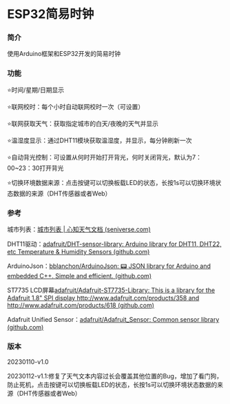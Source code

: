 # ESP32简易时钟

### 简介

使用Arduino框架和ESP32开发的简易时钟

### 功能

⭐时间/星期/日期显示

⭐联网校时：每个小时自动联网校时一次（可设置）

⭐联网获取天气：获取指定城市的白天/夜晚的天气并显示

⭐温湿度显示：通过DHT11模块获取温湿度，并显示，每分钟刷新一次

⭐自动背光控制：可设置从何时开始打开背光，何时关闭背光，默认为7：00~23：30打开背光

⭐切换环境数据来源：点击按键可以切换板载LED的状态，长按1s可以切换环境状态数据的来源（DHT传感器或者Web）

### 参考

城市列表：[城市列表 | 心知天气文档 (seniverse.com)](https://docs.seniverse.com/product/data/city.html)

DHT11驱动：[adafruit/DHT-sensor-library: Arduino library for DHT11, DHT22, etc Temperature & Humidity Sensors (github.com)](https://github.com/adafruit/DHT-sensor-library)

ArduinoJson：[bblanchon/ArduinoJson: 📟 JSON library for Arduino and embedded C++. Simple and efficient. (github.com)](https://github.com/bblanchon/ArduinoJson)

ST7735 LCD屏幕[adafruit/Adafruit-ST7735-Library: This is a library for the Adafruit 1.8" SPI display http://www.adafruit.com/products/358 and http://www.adafruit.com/products/618 (github.com)](https://github.com/adafruit/Adafruit-ST7735-Library)

Adafruit Unified Sensor：[adafruit/Adafruit_Sensor: Common sensor library (github.com)](https://github.com/adafruit/Adafruit_Sensor)

### 版本

20230110-v1.0

20230112-v1.1:修复了天气文本内容过长会覆盖其他位置的Bug，增加了看门狗，防止死机，点击按键可以切换板载LED的状态，长按1s可以切换环境状态数据的来源（DHT传感器或者Web）




